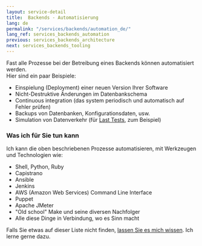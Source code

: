 ```yaml
---
layout: service-detail
title:  Backends - Automatisierung
lang: de
permalink: "/services/backends/automation_de/"
lang_ref: services_backends_automation
previous: services_backends_architecture
next: services_backends_tooling
---
```

Fast alle Prozesse bei der Betreibung eines Backends können automatisiert werden.  
Hier sind ein paar Beispiele:
- Einspielung (Deployment) einer neuen Version Ihrer Software
- Nicht-Destruktive Änderungen im Datenbankschema
- Continuous integration (das system periodisch und automatisch auf Fehler prüfen)
- Backups von Datenbanken, Konfigurationsdaten, usw.
- Simulation von Datenverkehr (für [Last Tests](/services/devops/load_testing_de), zum Beispiel)

### Was ich für Sie tun kann
Ich kann die oben beschriebenen Prozesse automatisieren, mit Werkzeugen und Technologien wie:
- Shell, Python, Ruby
- Capistrano
- Ansible
- Jenkins
- AWS (Amazon Web Services) Command Line Interface
- Puppet
- Apache JMeter
- "Old school" Make und seine diversen Nachfolger
- Alle diese Dinge in Verbindung, wo es Sinn macht

Falls Sie etwas auf dieser Liste nicht finden, [lassen Sie es mich wissen](/contact_de). Ich lerne gerne dazu.
